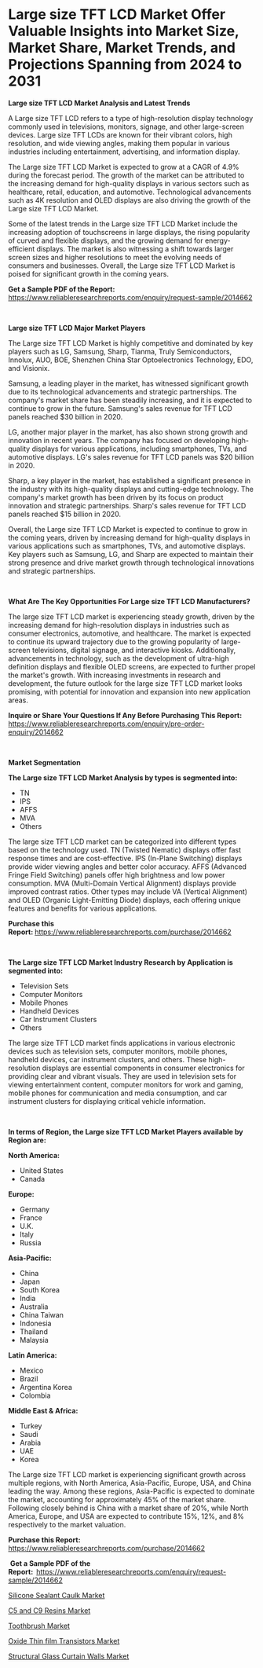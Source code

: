 <p><h1>Large size TFT LCD Market Offer Valuable Insights into Market Size, Market Share, Market Trends, and Projections Spanning from 2024 to 2031</h1></p><p><strong>Large size TFT LCD Market Analysis and Latest Trends</strong></p>
<p><p>A Large size TFT LCD refers to a type of high-resolution display technology commonly used in televisions, monitors, signage, and other large-screen devices. Large size TFT LCDs are known for their vibrant colors, high resolution, and wide viewing angles, making them popular in various industries including entertainment, advertising, and information display.</p><p>The Large size TFT LCD Market is expected to grow at a CAGR of 4.9% during the forecast period. The growth of the market can be attributed to the increasing demand for high-quality displays in various sectors such as healthcare, retail, education, and automotive. Technological advancements such as 4K resolution and OLED displays are also driving the growth of the Large size TFT LCD Market.</p><p>Some of the latest trends in the Large size TFT LCD Market include the increasing adoption of touchscreens in large displays, the rising popularity of curved and flexible displays, and the growing demand for energy-efficient displays. The market is also witnessing a shift towards larger screen sizes and higher resolutions to meet the evolving needs of consumers and businesses. Overall, the Large size TFT LCD Market is poised for significant growth in the coming years.</p></p>
<p><strong>Get a Sample PDF of the Report:&nbsp;</strong> <a href="https://www.reliableresearchreports.com/enquiry/request-sample/2014662">https://www.reliableresearchreports.com/enquiry/request-sample/2014662</a></p>
<p>&nbsp;</p>
<p><strong>Large size TFT LCD Major Market Players</strong></p>
<p><p>The Large size TFT LCD Market is highly competitive and dominated by key players such as LG, Samsung, Sharp, Tianma, Truly Semiconductors, Innolux, AUO, BOE, Shenzhen China Star Optoelectronics Technology, EDO, and Visionix.</p><p>Samsung, a leading player in the market, has witnessed significant growth due to its technological advancements and strategic partnerships. The company's market share has been steadily increasing, and it is expected to continue to grow in the future. Samsung's sales revenue for TFT LCD panels reached $30 billion in 2020.</p><p>LG, another major player in the market, has also shown strong growth and innovation in recent years. The company has focused on developing high-quality displays for various applications, including smartphones, TVs, and automotive displays. LG's sales revenue for TFT LCD panels was $20 billion in 2020.</p><p>Sharp, a key player in the market, has established a significant presence in the industry with its high-quality displays and cutting-edge technology. The company's market growth has been driven by its focus on product innovation and strategic partnerships. Sharp's sales revenue for TFT LCD panels reached $15 billion in 2020.</p><p>Overall, the Large size TFT LCD Market is expected to continue to grow in the coming years, driven by increasing demand for high-quality displays in various applications such as smartphones, TVs, and automotive displays. Key players such as Samsung, LG, and Sharp are expected to maintain their strong presence and drive market growth through technological innovations and strategic partnerships.</p></p>
<p>&nbsp;</p>
<p><strong>What Are The Key Opportunities For Large size TFT LCD Manufacturers?</strong></p>
<p><p>The large size TFT LCD market is experiencing steady growth, driven by the increasing demand for high-resolution displays in industries such as consumer electronics, automotive, and healthcare. The market is expected to continue its upward trajectory due to the growing popularity of large-screen televisions, digital signage, and interactive kiosks. Additionally, advancements in technology, such as the development of ultra-high definition displays and flexible OLED screens, are expected to further propel the market's growth. With increasing investments in research and development, the future outlook for the large size TFT LCD market looks promising, with potential for innovation and expansion into new application areas.</p></p>
<p><strong>Inquire or Share Your Questions If Any Before Purchasing This Report:</strong> <a href="https://www.reliableresearchreports.com/enquiry/pre-order-enquiry/2014662">https://www.reliableresearchreports.com/enquiry/pre-order-enquiry/2014662</a></p>
<p>&nbsp;</p>
<p><strong>Market Segmentation</strong></p>
<p><strong>The Large size TFT LCD Market Analysis by types is segmented into:</strong></p>
<p><ul><li>TN</li><li>IPS</li><li>AFFS</li><li>MVA</li><li>Others</li></ul></p>
<p><p>The large size TFT LCD market can be categorized into different types based on the technology used. TN (Twisted Nematic) displays offer fast response times and are cost-effective. IPS (In-Plane Switching) displays provide wider viewing angles and better color accuracy. AFFS (Advanced Fringe Field Switching) panels offer high brightness and low power consumption. MVA (Multi-Domain Vertical Alignment) displays provide improved contrast ratios. Other types may include VA (Vertical Alignment) and OLED (Organic Light-Emitting Diode) displays, each offering unique features and benefits for various applications.</p></p>
<p><strong>Purchase this Report:&nbsp;</strong><a href="https://www.reliableresearchreports.com/purchase/2014662">https://www.reliableresearchreports.com/purchase/2014662</a></p>
<p>&nbsp;</p>
<p><strong>The Large size TFT LCD Market Industry Research by Application is segmented into:</strong></p>
<p><ul><li>Television Sets</li><li>Computer Monitors</li><li>Mobile Phones</li><li>Handheld Devices</li><li>Car Instrument Clusters</li><li>Others</li></ul></p>
<p><p>The large size TFT LCD market finds applications in various electronic devices such as television sets, computer monitors, mobile phones, handheld devices, car instrument clusters, and others. These high-resolution displays are essential components in consumer electronics for providing clear and vibrant visuals. They are used in television sets for viewing entertainment content, computer monitors for work and gaming, mobile phones for communication and media consumption, and car instrument clusters for displaying critical vehicle information.</p></p>
<p>&nbsp;</p>
<p><strong>In terms of Region, the Large size TFT LCD Market Players available by Region are:</strong></p>
<p>
    <p> <strong> North America: </strong>
        <ul>
            <li>United States</li>
            <li>Canada</li>
        </ul>
        </p> 
    <p> <strong> Europe: </strong>
        <ul>
            <li>Germany</li>
            <li>France</li>
            <li>U.K.</li>
            <li>Italy</li>
            <li>Russia</li>
        </ul>
        </p> 
    <p> <strong> Asia-Pacific: </strong>
        <ul>
            <li>China</li>
            <li>Japan</li>
            <li>South Korea</li>
            <li>India</li>
            <li>Australia</li>
            <li>China Taiwan</li>
            <li>Indonesia</li>
            <li>Thailand</li>
            <li>Malaysia</li>
        </ul>
        </p> 
    <p> <strong> Latin America: </strong>
        <ul>
            <li>Mexico</li>
            <li>Brazil</li>
            <li>Argentina Korea</li>
            <li>Colombia</li>
        </ul>
        </p> 
    <p> <strong> Middle East & Africa: </strong>
        <ul>
            <li>Turkey</li>
            <li>Saudi</li>
            <li>Arabia</li>
            <li>UAE</li>
            <li>Korea</li>
        </ul>
    </p>
    </p>
<p><p>The Large size TFT LCD market is experiencing significant growth across multiple regions, with North America, Asia-Pacific, Europe, USA, and China leading the way. Among these regions, Asia-Pacific is expected to dominate the market, accounting for approximately 45% of the market share. Following closely behind is China with a market share of 20%, while North America, Europe, and USA are expected to contribute 15%, 12%, and 8% respectively to the market valuation.</p></p>
<p><strong>Purchase this Report: </strong><a href="https://www.reliableresearchreports.com/purchase/2014662">https://www.reliableresearchreports.com/purchase/2014662</a></p>
<p>&nbsp;<strong>Get a Sample PDF of the Report:&nbsp;&nbsp;</strong><a href="https://www.reliableresearchreports.com/enquiry/request-sample/2014662">https://www.reliableresearchreports.com/enquiry/request-sample/2014662</a></p>
<p><strong></strong></p>
<p><p><a href="https://full-wildebeest-80b.notion.site/Silicone-Sealant-Caulk-Market-Research-Report-Provides-thorough-Industry-Overview-which-offers-an-I-45fb271638e9410bb43b9731bdc0e4a7">Silicone Sealant Caulk Market</a></p><p><a href="https://pretty-mail-caf.notion.site/C5-and-C9-Resins-Market-Centers-on-Aspects-such-as-Market-Growth-Market-Share-Market-Opportunity--dfd115bcc3d34f59a524033ceb7810b4">C5 and C9 Resins Market</a></p><p><a href="https://view.publitas.com/reportprime-1/toothbrush-market-offers-provide-insightful-data-for-the-time-period-from-2024-to-2031-and-also-provide-analysis-based-on-application-type-and-region/">Toothbrush Market</a></p><p><a href="https://github.com/juancolorado15/Market-Research-Report-List-1/blob/main/oxide-thin-film-transistors-market.md">Oxide Thin film Transistors Market</a></p><p><a href="https://view.publitas.com/reportprime-1/structural-glass-curtain-walls-market-dynamics-2024-2031-also-about-its-market-trends-projections-and-opportunities/">Structural Glass Curtain Walls Market</a></p></p>